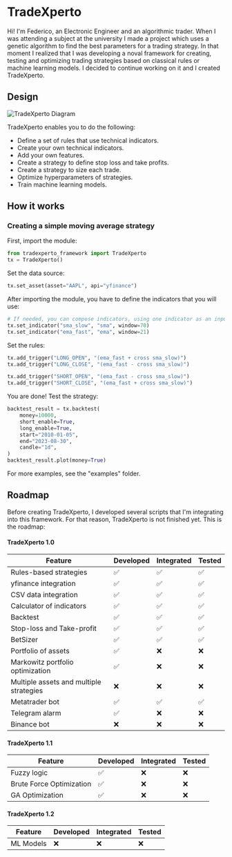 # TradeXperto

Hi! I'm Federico, an Electronic Engineer and an algorithmic trader. When I was attending a subject at the university I made a project which uses a genetic algorithm to find the best parameters for a trading strategy. In that moment I realized that I was developing a noval framework for creating, testing and optimizing trading strategies based on classical rules or machine learning models. I decided to continue working on it and I created TradeXperto.

## Design
![TradeXperto Diagram](https://github.com/fedegonzalezit/tradexperto/assets/65198435/c0b350c8-5c56-4128-9cc6-afd6908bf1d1)

TradeXperto enables you to do the following:
- Define a set of rules that use technical indicators.
- Create your own technical indicators.
- Add your own features.
- Create a strategy to define stop loss and take profits.
- Create a strategy to size each trade.
- Optimize hyperparameters of strategies.
- Train machine learning models.

## How it works
### Creating a simple moving average strategy
First, import the module:

```python
from tradexperto_framework import TradeXperto
tx = TradeXperto()
```

Set the data source:
```python
tx.set_asset(asset="AAPL", api="yfinance")
```

After importing the module, you have to define the indicators that you will use:
```python
# If needed, you can compose indicators, using one indicator as an input for another.
tx.set_indicator("sma_slow", "sma", window=70)
tx.set_indicator("ema_fast", "ema", window=21)
```

Set the rules:
```python
tx.add_trigger("LONG_OPEN", "(ema_fast + cross sma_slow)")
tx.add_trigger("LONG_CLOSE", "(ema_fast - cross sma_slow)")

tx.add_trigger("SHORT_OPEN", "(ema_fast - cross sma_slow)")
tx.add_trigger("SHORT_CLOSE", "(ema_fast + cross sma_slow)")
```

You are done! Test the strategy:
```python
backtest_result = tx.backtest(
    money=10000,
    short_enable=True,
    long_enable=True,
    start="2010-01-05",
    end="2023-08-30",
    candle="1d",
)
backtest_result.plot(money=True)
```

For more examples, see the "examples" folder.

## Roadmap
Before creating TradeXperto, I developed several scripts that I'm integrating into this framework. For that reason, TradeXperto is not finished yet. This is the roadmap:

#### TradeXperto 1.0
| Feature                  | Developed | Integrated | Tested |
|--------------------------|----------------|----------------|---------------|
| Rules-based strategies   | :white_check_mark: | :white_check_mark: | :white_check_mark: |
| yfinance integration     | :white_check_mark: | :white_check_mark: | :white_check_mark: |
| CSV data integration     | :white_check_mark: | :white_check_mark: | :white_check_mark: |
| Calculator of indicators | :white_check_mark: | :white_check_mark: | :white_check_mark: |
| Backtest                 | :white_check_mark: | :white_check_mark: | :white_check_mark: |
| Stop-loss and Take-profit | :white_check_mark: | :white_check_mark: | :white_check_mark: |
| BetSizer                 | :white_check_mark: | :white_check_mark: | :white_check_mark: |
| Portfolio of assets      | :white_check_mark: | :x: | :x: |
| Markowitz portfolio optimization | :white_check_mark: | :x: | :x: |
| Multiple assets and multiple strategies | :x: | :x: | :x: |
| Metatrader bot | :white_check_mark: | :white_check_mark: | :white_check_mark: |
| Telegram alarm | :white_check_mark: | :x: | :x: |
| Binance bot | :x: | :x: | :x: |

#### TradeXperto 1.1
| Feature                  | Developed | Integrated | Tested |
|--------------------------|----------------|----------------|---------------|
| Fuzzy logic | :white_check_mark: | :x: | :x: |
| Brute Force Optimization | :white_check_mark: | :x: | :x: |
| GA Optimization | :white_check_mark: | :x: | :x: |

#### TradeXperto 1.2
| Feature                  | Developed | Integrated | Tested |
|--------------------------|----------------|----------------|---------------|
| ML Models | :x: | :x: | :x: |


